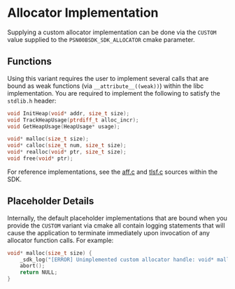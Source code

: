 # Allocator Implementation

Supplying a custom allocator implementation can be done via the
`CUSTOM` value supplied to the `PSN00BSDK_SDK_ALLOCATOR` cmake
parameter.

## Functions

Using this variant requires the user to implement several calls
that are bound as weak functions (via `__attribute__((weak))`)
within the libc implementation. You are required to implement
the following to satisfy the `stdlib.h` header:

```c
void InitHeap(void* addr, size_t size);
void TrackHeapUsage(ptrdiff_t alloc_incr);
void GetHeapUsage(HeapUsage* usage);

void* malloc(size_t size);
void* calloc(size_t num, size_t size);
void* realloc(void* ptr, size_t size);
void free(void* ptr);
```

For reference implementations, see the [aff.c](../libpsn00b/libc/aff.c) and [tlsf.c](../libpsn00b/libc/tlsf.c)
sources within the SDK.

## Placeholder Details

Internally, the default placeholder implementations that are bound when
you provide the `CUSTOM` variant via cmake all contain logging statements
that will cause the application to terminate immediately upon invocation
of any allocator function calls. For example:

```c
void* malloc(size_t size) {
	_sdk_log("[ERROR] Unimplemented custom allocator handle: void* malloc(size_t)\n");
	abort();
	return NULL;
}
```
